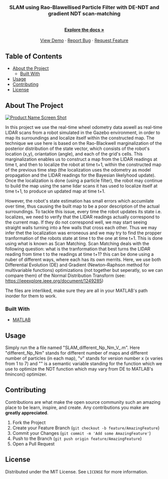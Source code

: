 
<!-- PROJECT LOGO -->
<br />
<p align="center">
  <a href="https://github.com/nadavleh/Chess_AI">
  </a>

  <h3 align="center">SLAM using Rao-Blawellised Particle Filter with DE-NDT and gradient NDT scan-matching</h3>

  <p align="center">
    <br />
    <a href="https://github.com/nadavleh/Chess_AI"><strong>Explore the docs »</strong></a>
    <br />
    <br />
    <a href="https://github.com/nadavleh/Chess_AI">View Demo</a>
    ·
    <a href="https://github.com/nadavleh/Chess_AI/issues">Report Bug</a>
    ·
    <a href="https://github.com/nadavleh/Chess_AI/issues">Request Feature</a>
  </p>
</p>



<!-- TABLE OF CONTENTS -->
## Table of Contents

* [About the Project](#about-the-project)
  * [Built With](#built-with)
* [Usage](#usage)
* [Contributing](#contributing)
* [License](#license)



<!-- ABOUT THE PROJECT -->
## About The Project

[![Product Name Screen Shot][product-screenshot]](https://github.com/nadavleh/SLAM-Rao-Blackwellised-PF-with-DE-NDT-and-gradient-NDT-scan-matching/blob/master/screenshot.png)

In this project we use the real-time wheel odometry data aswell as real-time LIDAR scans from a robot simulated in the Gazebo environment, in order to map its surroundings and localize itself within the constructed map. The technique we use here is based on the Rao-Blackwell marginalization of the posterior distribution of the state vector, which consists of the robot's location (x,y), oriantation (angle), and each of the grid's cells. This marginalization enables us to construct a map from the LIDAR readings at time t, and then to localize the robot at time t+1, within the constructed map of the previous time step (the localization uses the odometry as model propagation and the LIDAR readings for the Bayesian likelyhood update). Once the localization is done (using a particle filter), the robot may continue to build the map using the same lidar scans it has used to localize itself at time t+1, to produce un updated map at time t+1. 

However, the robot's state estimation has small errors which accumilate over time, thus causing the built map to be a poor description of the actual surroundings. To tackle this issue, every time the robot updates its state i.e. localizes, we need to verify that the LIDAR readings actually correspond to the current map. If they do not correspond well, we may start seeing straight walls turning into a few walls that cross each other. Thus we may infer thet the localization was erroneous and we may try to find the propper tranformation of the robots state at time t to the one at time t+1. This is done using what is known as Scan Matching. Scan Matching deals with the following question: what is the tranformation that best turns the LIDAR reading from time t to the readings at time t+1? this can be done using a nuber of different ways, where each has its own merrits.
Here, we use both Differential Evolution (DE) and Gradient (Newton–Raphson method for multivariable functions) optimizations (not together but seperatly, so we can compare them) of the Normal Distribution Transform (see: https://ieeexplore.ieee.org/document/1249285)


The files are interliked, make sure they are all in your MATLAB's path inorder for them to work.
### Built With

* [MATLAB](https://www.mathworks.com/products/matlab.html)


## Usage
Simply run the a file named "SLAM_different_Np_Nm_V<x>_<NDT optimizer>.m". Here "different_Np_Nm" stands for different number of maps and different number of particles (in each map), "v<x>" stands for version number x (x varies from 1 to 7) and "<NDT optimizer>" is a semantic variable standing for the function which we use to optimize the NDT function which may vary from DE to MATLAB's fmincon() optimizer.

<!-- CONTRIBUTING -->
## Contributing

Contributions are what make the open source community such an amazing place to be learn, inspire, and create. Any contributions you make are **greatly appreciated**.

1. Fork the Project
2. Create your Feature Branch (`git checkout -b feature/AmazingFeature`)
3. Commit your Changes (`git commit -m 'Add some AmazingFeature'`)
4. Push to the Branch (`git push origin feature/AmazingFeature`)
5. Open a Pull Request



<!-- LICENSE -->
## License

Distributed under the MIT License. See `LICENSE` for more information.



<!-- MARKDOWN LINKS & IMAGES -->
<!-- https://www.markdownguide.org/basic-syntax/#reference-style-links -->
[contributors-shield]: https://img.shields.io/github/contributors/nadavleh/repo.svg?style=flat-square
[forks-shield]: https://img.shields.io/github/forks/nadavleh/repo.svg?style=flat-square
[forks-url]: https://github.com/nadavleh/repo/network/members
[stars-shield]: https://img.shields.io/github/stars/nadavleh/repo.svg?style=flat-square
[stars-url]: https://github.com/nadavleh/repo/stargazers
[issues-shield]: https://img.shields.io/github/issues/nadavleh/repo.svg?style=flat-square
[issues-url]: https://github.com/nadavleh/repo/issues
[license-shield]: https://img.shields.io/github/license/nadavleh/repo.svg?style=flat-square
[product-screenshot]: https://github.com/nadavleh/SLAM-Rao-Blackwellised-PF-with-DE-NDT-and-gradient-NDT-scan-matching/blob/master/screenshot.png

